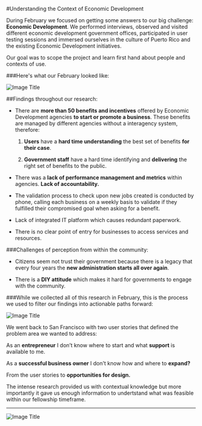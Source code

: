 #Understanding the Context of Economic Development


During February we focused on getting some answers to our big challenge: **Economic Development**. We performed interviews, observed and visited different economic development government offices, participated in user testing sessions and immersed ourselves in the culture of Puerto Rico and the existing Economic Development initiatives.

Our goal was to scope the project and learn first hand about people and contexts of use.

###Here's what our February looked like:

![Image Title](http://cl.ly/image/3N371N3N0G2O/Slides_Infographic.png)

##Findings throughout our research:

* There are **more than 50 benefits and incentives** offered by Economic Development agencies **to start or promote a business**. These benefits are managed by different agencies without a interagency system, therefore:

    1. **Users** have a **hard time understanding** the best set of benefits **for their case**.

    2. **Government staff** have a hard time identifying and **delivering** the right set of benefits to the public.


* There was a **lack of performance management and metrics** within agencies. **Lack of accountability.**


* The validation process to check upon new jobs created is conducted by phone, calling each business on a weekly basis to validate if they fulfilled their compromised goal when asking for a benefit.


* Lack of integrated IT platform which causes redundant paperwork.


* There is no clear point of entry for businesses to access services and resources.


###Challenges of perception from within the community:

* Citizens seem not trust their government because there is a legacy that every four years the **new administration starts all over again**.


* There is a **DIY attitude** which makes it hard for governments to engage with the community.


###While we collected all of this research in February, this is the process we used to filter our findings into actionable paths forward:

![Image Title](http://cl.ly/image/0g1e3u224233/unnamed.png)

We went back to San Francisco with two user stories that defined the problem area we wanted to address:

As an **entrepreneur** I don’t know where to start and what **support** is available to me.

As a **successful business owner** I don't know how and where to **expand?**

From the user stories to **opportunities for design.**

The intense research provided us with contextual knowledge but more importantly it gave us enough information to undertstand what was feasible within our fellowship timeframe.


---


![Image Title](http://cl.ly/image/2r1A3l0k0710/unnamed.png)



